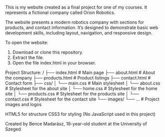 This is my website created as a final project for one of my courses.
It represents a fictional company called Orion Robotics.

The website presents a modern robotics company with sections for products, and contact information.
It’s designed to demonstrate basic web development skills, including layout, navigation, and responsive design.

To open the website:
  1. Download or clone this repository.
  2. Extract the file.
  3. Open the file index.html in your browser.

Project Structure:
    /
  ├── index.html             # Main page
  ├── about.html             # About the company
  ├── products.html          # Product listings
  ├── contact.html           # Contact form
  ├── css/
  │   └── main.css           # Main stylesheet
  │   └── about.css          # Stylesheet for the about site
  │   └── home.css           # Stylesheet for the home site
  │   └── products.css       # Stylesheet for the products site
  │   └── contact.css        # Stylesheet for the contact site
  └── images/
      └── ...             # Project images and logos
      
HTML5 for structure   CSS3 for styling   (No JavaScript used in this project)

Created by Bence Madarász,
18-year-old student at the University of Szeged
